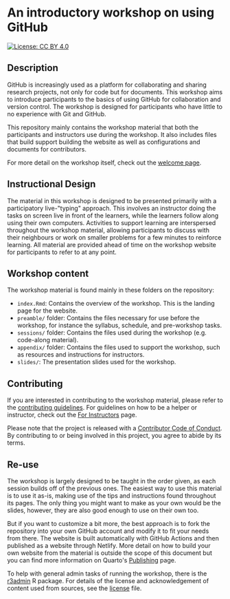 # An introductory workshop on using GitHub

[![License: CC BY
4.0](https://img.shields.io/badge/License-CC%20BY%204.0-lightgrey.svg)](https://creativecommons.org/licenses/by/4.0/)

## Description

GitHub is increasingly used as a platform for collaborating and sharing
research projects, not only for code but for documents. This workshop
aims to introduce participants to the basics of using GitHub for
collaboration and version control. The workshop is designed for
participants who have little to no experience with Git and GitHub.

This repository mainly contains the workshop material that both the
participants and instructors use during the workshop. It also includes
files that build support building the website as well as configurations
and documents for contributors.

For more detail on the workshop itself, check out the [welcome
page](https://github-intro.rostools.org).

## Instructional Design

The material in this workshop is designed to be presented primarily with
a participatory live-"typing" approach. This involves an instructor
doing the tasks on screen live in front of the learners, while the
learners follow along using their own computers. Activities to support
learning are interspersed throughout the workshop material, allowing
participants to discuss with their neighbours or work on smaller
problems for a few minutes to reinforce learning. All material are
provided ahead of time on the workshop website for participants to refer
to at any point.

## Workshop content

The workshop material is found mainly in these folders on the
repository:

-   `index.Rmd`: Contains the overview of the workshop. This is the
    landing page for the website.
-   `preamble/` folder: Contains the files necessary for use before the
    workshop, for instance the syllabus, schedule, and pre-workshop
    tasks.
-   `sessions/` folder: Contains the files used during the workshop
    (e.g. code-along material).
-   `appendix/` folder: Contains the files used to support the workshop,
    such as resources and instructions for instructors.
-   `slides/`: The presentation slides used for the workshop.

## Contributing

If you are interested in contributing to the workshop material, please
refer to the [contributing guidelines](CONTRIBUTING.md). For guidelines
on how to be a helper or instructor, check out the [For
Instructors](https://r-cubed.rostools.org/for-instructors.html) page.

Please note that the project is released with a [Contributor Code of
Conduct](CODE_OF_CONDUCT.md). By contributing to or being involved in
this project, you agree to abide by its terms.

## Re-use

The workshop is largely designed to be taught in the order given, as
each session builds off of the previous ones. The easiest way to use
this material is to use it as-is, making use of the tips and
instructions found throughout its pages. The only thing you might want
to make as your own would be the slides, however, they are also good
enough to use on their own too.

But if you want to customize a bit more, the best approach is to fork
the repository into your own GitHub account and modify it to fit your
needs from there. The website is built automatically with GitHub Actions
and then published as a website through Netlify. More detail on how to
build your own website from the material is outside the scope of this
document but you can find more information on Quarto's
[Publishing](https://quarto.org/docs/publishing/) page.

To help with general admin tasks of running the workshop, there is the
[r3admin](https://github.com/rostools/r3admin) R package. For details of
the license and acknowledgement of content used from sources, see the
[license](LICENSE.md) file.

<!-- TODO: Once uploaded to Zenodo, include 'how to cite' info here. -->
